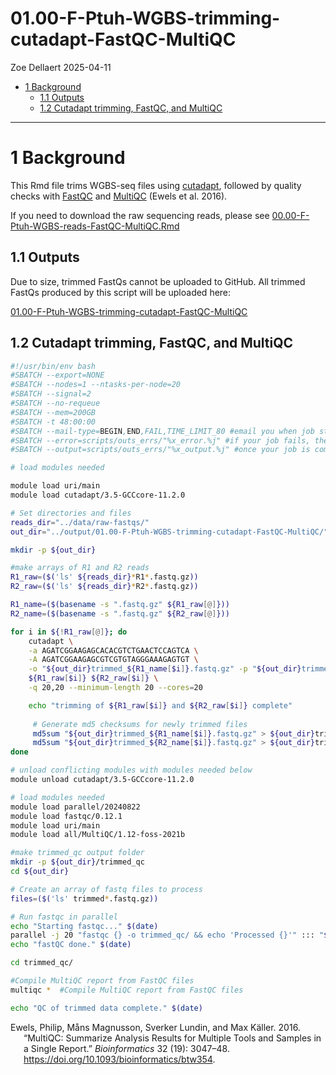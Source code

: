 01.00-F-Ptuh-WGBS-trimming-cutadapt-FastQC-MultiQC
================
Zoe Dellaert
2025-04-11

- [1 Background](#1-background)
  - [1.1 Outputs](#11-outputs)
  - [1.2 Cutadapt trimming, FastQC, and
    MultiQC](#12-cutadapt-trimming-fastqc-and-multiqc)

------------------------------------------------------------------------

# 1 Background

This Rmd file trims WGBS-seq files using
[cutadapt](https://cutadapt.readthedocs.io/en/stable/), followed by
quality checks with [FastQC](https://github.com/s-andrews/FastQC) and
[MultiQC](https://multiqc.info/) (Ewels et al. 2016).

<div class="callout-note">

If you need to download the raw sequencing reads, please see
[00.00-F-Ptuh-WGBS-reads-FastQC-MultiQC.Rmd](https://github.com/urol-e5/deep-dive-expression/blob/main/F-Ptuh/code/00.00-F-Ptuh-WGBS-reads-FastQC-MultiQC.Rmd)

</div>

## 1.1 Outputs

Due to size, trimmed FastQs cannot be uploaded to GitHub. All trimmed
FastQs produced by this script will be uploaded here:

[01.00-F-Ptuh-WGBS-trimming-cutadapt-FastQC-MultiQC](https://gannet.fish.washington.edu/gitrepos/urol-e5/deep-dive-expression/F-Ptuh/output/01.00-F-Ptuh-WGBS-trimming-cutadapt-FastQC-MultiQC/)

## 1.2 Cutadapt trimming, FastQC, and MultiQC

``` bash
#!/usr/bin/env bash
#SBATCH --export=NONE
#SBATCH --nodes=1 --ntasks-per-node=20
#SBATCH --signal=2
#SBATCH --no-requeue
#SBATCH --mem=200GB
#SBATCH -t 48:00:00
#SBATCH --mail-type=BEGIN,END,FAIL,TIME_LIMIT_80 #email you when job starts, stops and/or fails
#SBATCH --error=scripts/outs_errs/"%x_error.%j" #if your job fails, the error report will be put in this file
#SBATCH --output=scripts/outs_errs/"%x_output.%j" #once your job is completed, any final job report comments will be put in this file

# load modules needed

module load uri/main
module load cutadapt/3.5-GCCcore-11.2.0

# Set directories and files
reads_dir="../data/raw-fastqs/"
out_dir="../output/01.00-F-Ptuh-WGBS-trimming-cutadapt-FastQC-MultiQC/"

mkdir -p ${out_dir}

#make arrays of R1 and R2 reads
R1_raw=($('ls' ${reads_dir}*R1*.fastq.gz))
R2_raw=($('ls' ${reads_dir}*R2*.fastq.gz))

R1_name=($(basename -s ".fastq.gz" ${R1_raw[@]}))
R2_name=($(basename -s ".fastq.gz" ${R2_raw[@]}))

for i in ${!R1_raw[@]}; do
    cutadapt \
    -a AGATCGGAAGAGCACACGTCTGAACTCCAGTCA \
    -A AGATCGGAAGAGCGTCGTGTAGGGAAAGAGTGT \
    -o "${out_dir}trimmed_${R1_name[$i]}.fastq.gz" -p "${out_dir}trimmed_${R2_name[$i]}.fastq.gz" \
    ${R1_raw[$i]} ${R2_raw[$i]} \
    -q 20,20 --minimum-length 20 --cores=20

    echo "trimming of ${R1_raw[$i]} and ${R2_raw[$i]} complete"
    
     # Generate md5 checksums for newly trimmed files
     md5sum "${out_dir}trimmed_${R1_name[$i]}.fastq.gz" > ${out_dir}trimmed_${R1_name[$i]}.fastq.gz.md5
     md5sum "${out_dir}trimmed_${R2_name[$i]}.fastq.gz" > ${out_dir}trimmed_${R2_name[$i]}.fastq.gz.md5
done

# unload conflicting modules with modules needed below
module unload cutadapt/3.5-GCCcore-11.2.0

# load modules needed
module load parallel/20240822
module load fastqc/0.12.1
module load uri/main
module load all/MultiQC/1.12-foss-2021b

#make trimmed_qc output folder
mkdir -p ${out_dir}/trimmed_qc
cd ${out_dir}

# Create an array of fastq files to process
files=($('ls' trimmed*.fastq.gz)) 

# Run fastqc in parallel
echo "Starting fastqc..." $(date)
parallel -j 20 "fastqc {} -o trimmed_qc/ && echo 'Processed {}'" ::: "${files[@]}"
echo "fastQC done." $(date)

cd trimmed_qc/

#Compile MultiQC report from FastQC files
multiqc *  #Compile MultiQC report from FastQC files 

echo "QC of trimmed data complete." $(date)
```

<div id="refs" class="references csl-bib-body hanging-indent"
entry-spacing="0">

<div id="ref-ewels2016" class="csl-entry">

Ewels, Philip, Måns Magnusson, Sverker Lundin, and Max Käller. 2016.
“MultiQC: Summarize Analysis Results for Multiple Tools and Samples in a
Single Report.” *Bioinformatics* 32 (19): 3047–48.
<https://doi.org/10.1093/bioinformatics/btw354>.

</div>

</div>
